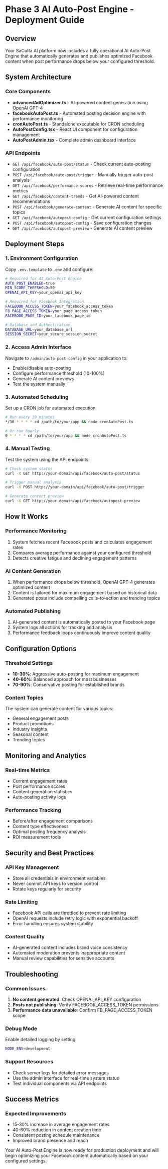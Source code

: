 # Phase 3 AI Auto-Post Engine - Deployment Guide

## Overview
Your SaCuRa AI platform now includes a fully operational AI Auto-Post Engine that automatically generates and publishes optimized Facebook content when post performance drops below your configured threshold.

## System Architecture

### Core Components
- **advancedAdOptimizer.ts** - AI-powered content generation using OpenAI GPT-4
- **facebookAutoPost.ts** - Automated posting decision engine with performance monitoring
- **cronAutoPost.ts** - Standalone executable for CRON scheduling
- **AutoPostConfig.tsx** - React UI component for configuration management
- **AutoPostAdmin.tsx** - Complete admin dashboard interface

### API Endpoints
- `GET /api/facebook/auto-post/status` - Check current auto-posting configuration
- `POST /api/facebook/auto-post/trigger` - Manually trigger auto-post analysis
- `GET /api/facebook/performance-scores` - Retrieve real-time performance metrics
- `GET /api/facebook/content-trends` - Get AI-powered content recommendations
- `POST /api/facebook/generate-content` - Generate AI content for specific topics
- `GET /api/facebook/autopost-config` - Get current configuration settings
- `POST /api/facebook/autopost-config` - Save configuration changes
- `GET /api/facebook/autopost-preview` - Generate AI content preview

## Deployment Steps

### 1. Environment Configuration
Copy `.env.template` to `.env` and configure:

```bash
# Required for AI Auto-Post Engine
AUTO_POST_ENABLED=true
MIN_SCORE_THRESHOLD=50
OPENAI_API_KEY=your_openai_api_key

# Required for Facebook Integration
FACEBOOK_ACCESS_TOKEN=your_facebook_access_token
FB_PAGE_ACCESS_TOKEN=your_page_access_token
FACEBOOK_PAGE_ID=your_facebook_page_id

# Database and Authentication
DATABASE_URL=your_database_url
SESSION_SECRET=your_secure_session_secret
```

### 2. Access Admin Interface
Navigate to `/admin/auto-post-config` in your application to:
- Enable/disable auto-posting
- Configure performance threshold (10-100%)
- Generate AI content previews
- Test the system manually

### 3. Automated Scheduling
Set up a CRON job for automated execution:

```bash
# Run every 30 minutes
*/30 * * * * cd /path/to/your/app && node cronAutoPost.ts

# Or run hourly
0 * * * * cd /path/to/your/app && node cronAutoPost.ts
```

### 4. Manual Testing
Test the system using the API endpoints:

```bash
# Check system status
curl -X GET http://your-domain/api/facebook/auto-post/status

# Trigger manual analysis
curl -X POST http://your-domain/api/facebook/auto-post/trigger

# Generate content preview
curl -X GET http://your-domain/api/facebook/autopost-preview
```

## How It Works

### Performance Monitoring
1. System fetches recent Facebook posts and calculates engagement rates
2. Compares average performance against your configured threshold
3. Detects creative fatigue and declining engagement patterns

### AI Content Generation
1. When performance drops below threshold, OpenAI GPT-4 generates optimized content
2. Content is tailored for maximum engagement based on historical data
3. Generated posts include compelling calls-to-action and trending topics

### Automated Publishing
1. AI-generated content is automatically posted to your Facebook page
2. System logs all actions for tracking and analysis
3. Performance feedback loops continuously improve content quality

## Configuration Options

### Threshold Settings
- **10-30%**: Aggressive auto-posting for maximum engagement
- **40-60%**: Balanced approach for most businesses
- **70-90%**: Conservative posting for established brands

### Content Topics
The system can generate content for various topics:
- General engagement posts
- Product promotions
- Industry insights
- Seasonal content
- Trending topics

## Monitoring and Analytics

### Real-time Metrics
- Current engagement rates
- Post performance scores
- Content generation statistics
- Auto-posting activity logs

### Performance Tracking
- Before/after engagement comparisons
- Content type effectiveness
- Optimal posting frequency analysis
- ROI measurement tools

## Security and Best Practices

### API Key Management
- Store all credentials in environment variables
- Never commit API keys to version control
- Rotate keys regularly for security

### Rate Limiting
- Facebook API calls are throttled to prevent rate limiting
- OpenAI requests include retry logic with exponential backoff
- Error handling ensures system stability

### Content Quality
- AI-generated content includes brand voice consistency
- Automated moderation prevents inappropriate content
- Manual review capabilities for sensitive accounts

## Troubleshooting

### Common Issues
1. **No content generated**: Check OPENAI_API_KEY configuration
2. **Posts not publishing**: Verify FACEBOOK_ACCESS_TOKEN permissions
3. **Performance data unavailable**: Confirm FB_PAGE_ACCESS_TOKEN scope

### Debug Mode
Enable detailed logging by setting:
```bash
NODE_ENV=development
```

### Support Resources
- Check server logs for detailed error messages
- Use the admin interface for real-time system status
- Test individual components via API endpoints

## Success Metrics

### Expected Improvements
- 15-30% increase in average engagement rates
- 40-60% reduction in content creation time
- Consistent posting schedule maintenance
- Improved brand presence and reach

Your AI Auto-Post Engine is now ready for production deployment and will begin optimizing your Facebook content automatically based on your configured settings.